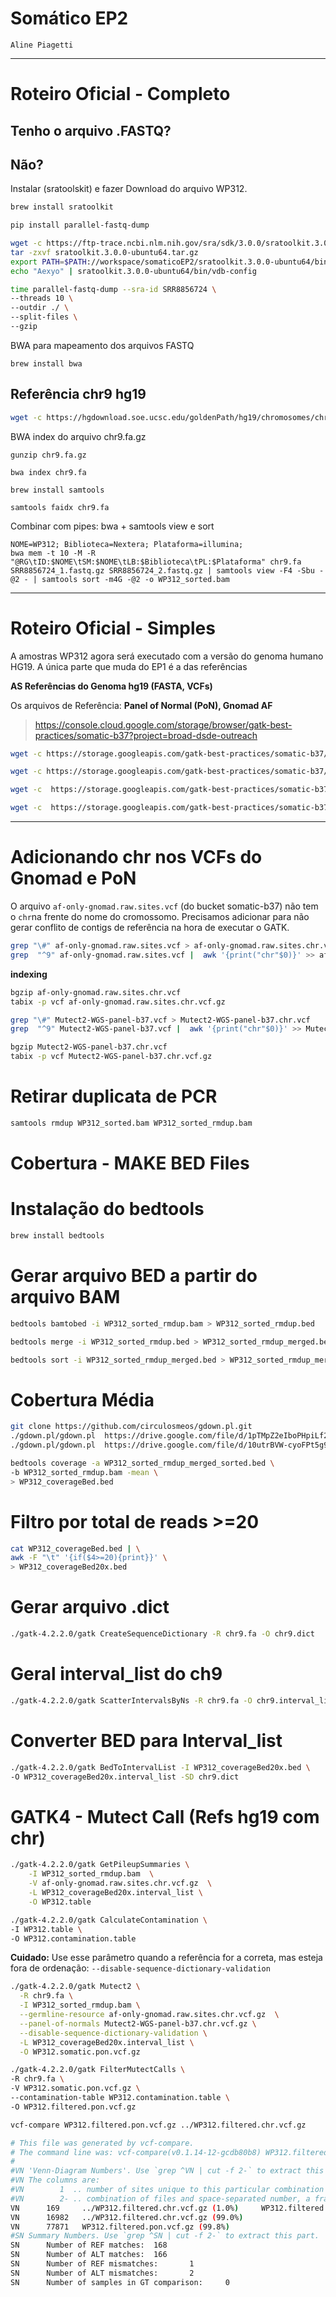 # Somático EP2

```
Aline Piagetti
```
---
# Roteiro Oficial - Completo

## Tenho o arquivo .FASTQ?

## Não?

Instalar (sratoolskit) e fazer Download do arquivo WP312.

```bash
brew install sratoolkit
```

```bash
pip install parallel-fastq-dump
```

```bash
wget -c https://ftp-trace.ncbi.nlm.nih.gov/sra/sdk/3.0.0/sratoolkit.3.0.0-ubuntu64.tar.gz
tar -zxvf sratoolkit.3.0.0-ubuntu64.tar.gz
export PATH=$PATH://workspace/somaticoEP2/sratoolkit.3.0.0-ubuntu64/bin/
echo "Aexyo" | sratoolkit.3.0.0-ubuntu64/bin/vdb-config
```

```bash
time parallel-fastq-dump --sra-id SRR8856724 \
--threads 10 \
--outdir ./ \
--split-files \
--gzip
```

BWA para mapeamento dos arquivos FASTQ 

```
brew install bwa
```

## Referência chr9 hg19
```bash
wget -c https://hgdownload.soe.ucsc.edu/goldenPath/hg19/chromosomes/chr9.fa.gz
```

BWA index do arquivo chr9.fa.gz

```
gunzip chr9.fa.gz
```

```
bwa index chr9.fa
```

```
brew install samtools 
```

```
samtools faidx chr9.fa
```

Combinar com pipes: bwa + samtools view e sort

```
NOME=WP312; Biblioteca=Nextera; Plataforma=illumina;
bwa mem -t 10 -M -R "@RG\tID:$NOME\tSM:$NOME\tLB:$Biblioteca\tPL:$Plataforma" chr9.fa SRR8856724_1.fastq.gz SRR8856724_2.fastq.gz | samtools view -F4 -Sbu -@2 - | samtools sort -m4G -@2 -o WP312_sorted.bam
```


---
# Roteiro Oficial - Simples

A amostras WP312 agora será executado com a versão do genoma humano HG19.
A única parte que muda do EP1 é a das referências

**AS Referências do Genoma hg19 (FASTA, VCFs)**

Os arquivos de Referência: **Panel of Normal (PoN), Gnomad AF**

> https://console.cloud.google.com/storage/browser/gatk-best-practices/somatic-b37?project=broad-dsde-outreach

```bash
wget -c https://storage.googleapis.com/gatk-best-practices/somatic-b37/Mutect2-WGS-panel-b37.vcf
```

```bash
wget -c https://storage.googleapis.com/gatk-best-practices/somatic-b37/Mutect2-WGS-panel-b37.vcf.idx
```

```bash
wget -c  https://storage.googleapis.com/gatk-best-practices/somatic-b37/af-only-gnomad.raw.sites.vcf
```

```bash
wget -c  https://storage.googleapis.com/gatk-best-practices/somatic-b37/af-only-gnomad.raw.sites.vcf.idx
```

---

# Adicionando chr nos VCFs do Gnomad e PoN

O arquivo `af-only-gnomad.raw.sites.vcf` (do bucket somatic-b37) não tem o `chr`na frente do nome do cromossomo. Precisamos adicionar para não gerar conflito de contigs de referência na hora de executar o GATK.

```bash
grep "\#" af-only-gnomad.raw.sites.vcf > af-only-gnomad.raw.sites.chr.vcf
grep  "^9" af-only-gnomad.raw.sites.vcf |  awk '{print("chr"$0)}' >> af-only-gnomad.raw.sites.chr.vcf
```

**indexing**

```bash
bgzip af-only-gnomad.raw.sites.chr.vcf
tabix -p vcf af-only-gnomad.raw.sites.chr.vcf.gz
```

```bash
grep "\#" Mutect2-WGS-panel-b37.vcf > Mutect2-WGS-panel-b37.chr.vcf 
grep  "^9" Mutect2-WGS-panel-b37.vcf |  awk '{print("chr"$0)}' >> Mutect2-WGS-panel-b37.chr.vcf 
```

```bash
bgzip Mutect2-WGS-panel-b37.chr.vcf 
tabix -p vcf Mutect2-WGS-panel-b37.chr.vcf.gz
```

# Retirar duplicata de PCR
```bash
samtools rmdup WP312_sorted.bam WP312_sorted_rmdup.bam
```

# Cobertura - MAKE BED Files
# Instalação do bedtools
```bash
brew install bedtools
```
# Gerar arquivo BED a partir do arquivo BAM
```bash
bedtools bamtobed -i WP312_sorted_rmdup.bam > WP312_sorted_rmdup.bed
```
```bash
bedtools merge -i WP312_sorted_rmdup.bed > WP312_sorted_rmdup_merged.bed
```
```bash
bedtools sort -i WP312_sorted_rmdup_merged.bed > WP312_sorted_rmdup_merged_sorted.bed
```

# Cobertura Média
```bash
git clone https://github.com/circulosmeos/gdown.pl.git
./gdown.pl/gdown.pl  https://drive.google.com/file/d/1pTMpZ2eIboPHpiLf22gFIQbXU2Ow26_E/view?usp=drive_link WP312_sorted_rmdup.bam
./gdown.pl/gdown.pl  https://drive.google.com/file/d/10utrBVW-cyoFPt5g95z1gQYQYTfXM4S7/view?usp=drive_link WP312_sorted_rmdup.bam.bai
```
```bash
bedtools coverage -a WP312_sorted_rmdup_merged_sorted.bed \
-b WP312_sorted_rmdup.bam -mean \
> WP312_coverageBed.bed
```
# Filtro por total de reads >=20
```bash
cat WP312_coverageBed.bed | \
awk -F "\t" '{if($4>=20){print}}' \
> WP312_coverageBed20x.bed
```


# Gerar arquivo .dict
```bash
./gatk-4.2.2.0/gatk CreateSequenceDictionary -R chr9.fa -O chr9.dict
```
# Geral interval_list do ch9
```bash
./gatk-4.2.2.0/gatk ScatterIntervalsByNs -R chr9.fa -O chr9.interval_list -OT ACGT
```
# Converter BED para Interval_list
```bash
./gatk-4.2.2.0/gatk BedToIntervalList -I WP312_coverageBed20x.bed \
-O WP312_coverageBed20x.interval_list -SD chr9.dict
```

# GATK4 - Mutect Call (Refs hg19 com chr)

```bash
./gatk-4.2.2.0/gatk GetPileupSummaries \
	-I WP312_sorted_rmdup.bam  \
	-V af-only-gnomad.raw.sites.chr.vcf.gz  \
	-L WP312_coverageBed20x.interval_list \
	-O WP312.table
```

```bash
./gatk-4.2.2.0/gatk CalculateContamination \
-I WP312.table \
-O WP312.contamination.table
```

**Cuidado:** Use esse parâmetro quando a referência for a correta, mas esteja fora de ordenação: `--disable-sequence-dictionary-validation`

```bash
./gatk-4.2.2.0/gatk Mutect2 \
  -R chr9.fa \
  -I WP312_sorted_rmdup.bam \
  --germline-resource af-only-gnomad.raw.sites.chr.vcf.gz  \
  --panel-of-normals Mutect2-WGS-panel-b37.chr.vcf.gz \
  --disable-sequence-dictionary-validation \
  -L WP312_coverageBed20x.interval_list \
  -O WP312.somatic.pon.vcf.gz
```

```bash
./gatk-4.2.2.0/gatk FilterMutectCalls \
-R chr9.fa \
-V WP312.somatic.pon.vcf.gz \
--contamination-table WP312.contamination.table \
-O WP312.filtered.pon.vcf.gz
```

```bash
vcf-compare WP312.filtered.pon.vcf.gz ../WP312.filtered.chr.vcf.gz 
```

```bash
# This file was generated by vcf-compare.
# The command line was: vcf-compare(v0.1.14-12-gcdb80b8) WP312.filtered.pon.vcf.gz ../WP312.filtered.chr.vcf.gz
#
#VN 'Venn-Diagram Numbers'. Use `grep ^VN | cut -f 2-` to extract this part.
#VN The columns are: 
#VN        1  .. number of sites unique to this particular combination of files
#VN        2- .. combination of files and space-separated number, a fraction of sites in the file
VN      169     ../WP312.filtered.chr.vcf.gz (1.0%)     WP312.filtered.pon.vcf.gz (0.2%)
VN      16982   ../WP312.filtered.chr.vcf.gz (99.0%)
VN      77871   WP312.filtered.pon.vcf.gz (99.8%)
#SN Summary Numbers. Use `grep ^SN | cut -f 2-` to extract this part.
SN      Number of REF matches:  168
SN      Number of ALT matches:  166
SN      Number of REF mismatches:       1
SN      Number of ALT mismatches:       2
SN      Number of samples in GT comparison:     0
```
